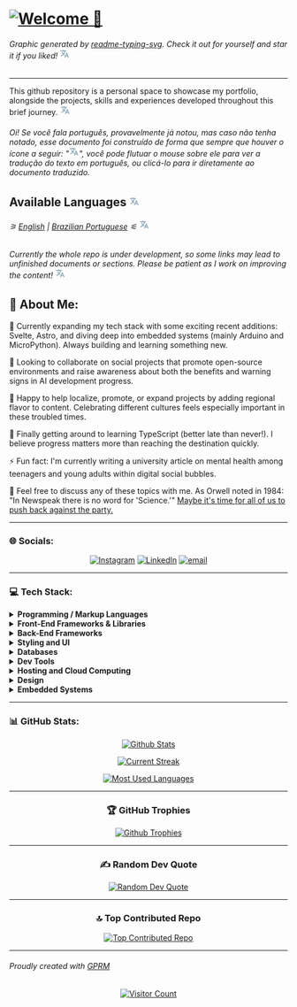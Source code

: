 # <a href="#" title="Bem-vindo 👋">![Welcome 👋](https://readme-typing-svg.demolab.com?font=Noto+Sans+Mono&weight=700&size=64&duration=1500&pause=5000&color=A41BF7&center=true&vCenter=true&random=true&width=850&height=170&lines=Welcome+%F0%9F%91%8B)</a>

###### Graphic generated by [readme-typing-svg](https://git.io/typing-svg 'Github Link'). Check it out for yourself and star it if you liked! [![Language Tooltip](./locales/Tooltip.svg)](./locales/Brazilian_Portuguese.md 'Gráfico gerado por readme-typing-svg (git.io/typing-svg). Confira você mesmo e apoie o autor, caso tenha gostado!')

---

This github repository is a personal space to showcase my portfolio, alongside the projects, skills and experiences developed throughout this brief journey. [![Language Tooltip](./locales/Tooltip.svg)](./locales/Brazilian_Portuguese.md 'Este repositório do github é um espaço pessoal para mostrar meu portfólio, juntamente com os projetos, habilidades e experiências desenvolvidas ao longo desta minha breve jornada.')

###### Oi! Se você fala português, provavelmente já notou, mas caso não tenha notado, esse documento foi construído de forma que sempre que houver o ícone a seguir: "[![Language Tooltip](./locales/Tooltip.svg)](./locales/Brazilian_Portuguese.md 'Oi! Sou um ícone de exemplo que geralmente contém a versão traduzida do texto escrito anteriormente, salvo essa única exceção 😅')", você pode flutuar o mouse sobre ele para ver a tradução do texto em português, ou clicá-lo para ir diretamente ao documento traduzido.

## Available Languages [![Language Tooltip](./locales/Tooltip.svg)](./locales/Brazilian_Portuguese.md 'Linguagens disponíveis')

###### ⚞ [English](./locales/English.md) | [Brazilian Portuguese](./locales/Brazilian_Portuguese.md) ⚟ [![Language Tooltip](./locales/Tooltip.svg)](./locales/Brazilian_Portuguese.md 'Inglês | Português Brasileiro')

###### Currently the whole repo is under development, so some links may lead to unfinished documents or sections. Please be patient as I work on improving the content! [![Language Tooltip](./locales/Tooltip.svg)](./locales/Brazilian_Portuguese.md 'Atualmente todo o repositório está em desenvolvimento, então alguns links podem levar a documentos ou seções não finalizadas. Por favor, seja paciente enquanto trabalho na melhoria do conteúdo!')

## 💫 About Me:

🔭 Currently expanding my tech stack with some exciting recent additions: Svelte, Astro, and diving deep into embedded systems (mainly Arduino and MicroPython). Always building and learning something new.

👯 Looking to collaborate on social projects that promote open-source environments and raise awareness about both the benefits and warning signs in AI development progress.

🤝 Happy to help localize, promote, or expand projects by adding regional flavor to content. Celebrating different cultures feels especially important in these troubled times.

🌱 Finally getting around to learning TypeScript (better late than never!). I believe progress matters more than reaching the destination quickly.

⚡ Fun fact: I'm currently writing a university article on mental health among teenagers and young adults within digital social bubbles.

💬 Feel free to discuss any of these topics with me. As Orwell noted in 1984: "In Newspeak there is no word for 'Science.'" [Maybe it's time for all of us to push back against the party.](https://marioamaggioni.wordpress.com/2015/03/06/science-and-the-principles-of-newspeak-by-george-orwell/#:~:text=branches%2E-,There,blasphemy)

---

### 🌐 Socials:

<div align="center" justify-content="center">

[![Instagram](https://img.shields.io/badge/Instagram-%23E4405F.svg?logo=Instagram&logoColor=white)](https://instagram.com/araujo.sem.acento) [![LinkedIn](https://img.shields.io/badge/LinkedIn-%230077B5.svg?logo=linkedin&logoColor=white)](https://linkedin.com/in/araujosemacento) [![email](https://img.shields.io/badge/Email-D14836?logo=gmail&logoColor=white)](mailto:araujosemacento@alu.ufc.br)

</div>

---

### 💻 Tech Stack:

<p align="center">
<details>

<summary id="langs"><b>Programming / Markup Languages</b></summary>

[![C](https://img.shields.io/badge/c-%2300599C.svg?style=flat&logo=c&logoColor=white)]()
[![CSS3](https://img.shields.io/badge/css3-%231572B6.svg?style=flat&logo=css3&logoColor=white)]()
[![HTML5](https://img.shields.io/badge/html5-%23E34F26.svg?style=flat&logo=html5&logoColor=white)]()
[![Java](https://img.shields.io/badge/java-%23ED8B00.svg?style=flat&logo=openjdk&logoColor=white)]()
[![JavaScript](https://img.shields.io/badge/javascript-%23323330.svg?style=flat&logo=javascript&logoColor=%23F7DF1E)]()
[![Kotlin](https://img.shields.io/badge/kotlin-%237F52FF.svg?style=flat&logo=kotlin&logoColor=white)]()
[![Markdown](https://img.shields.io/badge/markdown-%23000000.svg?style=flat&logo=markdown&logoColor=white)]()
[![Python](https://img.shields.io/badge/python-3670A0?style=flat&logo=python&logoColor=ffdd54)]()
[![TypeScript](https://img.shields.io/badge/typescript-%23007ACC.svg?style=flat&logo=typescript&logoColor=white)]()
</details>

<details>
<summary id="front-end"><b>Front-End Frameworks & Libraries</b></summary>

[![Alpine.js](https://img.shields.io/badge/alpinejs-white.svg?style=flat&logo=alpinedotjs&logoColor=%238BC0D0)]()
[![Angular](https://img.shields.io/badge/angular-%23DD0031.svg?style=flat&logo=angular&logoColor=white)]()
[![Astro](https://img.shields.io/badge/astro-%232C2052.svg?style=flat&logo=astro&logoColor=white)]()
[![jQuery](https://img.shields.io/badge/jquery-%230769AD.svg?style=flat&logo=jquery&logoColor=white)]()
[![Next JS](https://img.shields.io/badge/Next-black?style=flat&logo=next.js&logoColor=white)]()
[![P5js](https://img.shields.io/badge/p5.js-ED225D?style=flat&logo=p5.js&logoColor=FFFFFF)]()
[![React](https://img.shields.io/badge/react-%2320232a.svg?style=flat&logo=react&logoColor=%2361DAFB)]()
[![Svelte](https://img.shields.io/badge/svelte-%23f1413d.svg?style=flat&logo=svelte&logoColor=white)]()
[![SvelteKit](https://img.shields.io/badge/sveltekit-%23ff3e00.svg?style=flat&logo=svelte&logoColor=white)]()
</details>

<details>
<summary id="back-end"><b>Back-End Frameworks</b></summary>

[![Django](https://img.shields.io/badge/django-%23092E20.svg?style=flat&logo=django&logoColor=white)]()
[![FastAPI](https://img.shields.io/badge/FastAPI-005571?style=flat&logo=fastapi)]()
[![Flask](https://img.shields.io/badge/flask-%23000.svg?style=flat&logo=flask&logoColor=white)]()
[![NodeJS](https://img.shields.io/badge/node.js-6DA55F?style=flat&logo=node.js&logoColor=white)]()
[![Spring Boot](https://img.shields.io/badge/spring%20boot-%236DB33F.svg?style=flat&logo=spring-boot&logoColor=white)]()
</details>

<details>
<summary id="ui"><b>Styling and UI</b></summary>

[![Bootstrap](https://img.shields.io/badge/bootstrap-%238511FA.svg?style=flat&logo=bootstrap&logoColor=white)]()
[![Bulma](https://img.shields.io/badge/bulma-00D0B1?style=flat&logo=bulma&logoColor=white)]()
[![Less](https://img.shields.io/badge/less-2B4C80?style=flat&logo=less&logoColor=white)]()
[![MUI](https://img.shields.io/badge/MUI-%230081CB.svg?style=flat&logo=mui&logoColor=white)]()
[![Radix UI](https://img.shields.io/badge/radix%20ui-161618.svg?style=flat&logo=radix-ui&logoColor=white)]()
[![SASS](https://img.shields.io/badge/SASS-hotpink.svg?style=flat&logo=SASS&logoColor=white)]()
[![SCSS](https://img.shields.io/badge/SCSS-hotpink.svg?style=flat&logo=SASS&logoColor=white)]()
[![Styled Components](https://img.shields.io/badge/styled--components-DB7093?style=flat&logo=styled-components&logoColor=white)]()
[![TailwindCSS](https://img.shields.io/badge/tailwindcss-%2338B2AC.svg?style=flat&logo=tailwind-css&logoColor=white)]()
</details>

<details>
<summary id="database"><b>Databases</b></summary>

[![Firebase](https://img.shields.io/badge/firebase-%23039BE5.svg?style=flat&logo=firebase)]()
[![MongoDB](https://img.shields.io/badge/MongoDB-%234ea94b.svg?style=flat&logo=mongodb&logoColor=white)]()
[![MySQL](https://img.shields.io/badge/mysql-4479A1.svg?style=flat&logo=mysql&logoColor=white)]()
[![Postgres](https://img.shields.io/badge/postgres-%23316192.svg?style=flat&logo=postgresql&logoColor=white)]()
</details>

<details>
<summary id="dev-tools"><b>Dev Tools</b></summary>

[![Bun](https://img.shields.io/badge/Bun-%23000000.svg?style=flat&logo=bun&logoColor=white)]()
[![Docker](https://img.shields.io/badge/docker-%230db7ed.svg?style=flat&logo=docker&logoColor=white)]()
[![ESLint](https://img.shields.io/badge/ESLint-4B3263?style=flat&logo=eslint&logoColor=white)]()
[![Git](https://img.shields.io/badge/git-%23F05033.svg?style=flat&logo=git&logoColor=white)]()
[![GitHub](https://img.shields.io/badge/github-%23121011.svg?style=flat&logo=github&logoColor=white)]()
[![GitHub Actions](https://img.shields.io/badge/github%20actions-%232671E5.svg?style=flat&logo=githubactions&logoColor=white)]()
[![Gradle](https://img.shields.io/badge/Gradle-02303A.svg?style=flat&logo=Gradle&logoColor=white)]()
[![NPM](https://img.shields.io/badge/NPM-%23CB3837.svg?style=flat&logo=npm&logoColor=white)]()
[![PNPM](https://img.shields.io/badge/pnpm-%234a4a4a.svg?style=flat&logo=pnpm&logoColor=f69220)]()
[![Postman](https://img.shields.io/badge/Postman-FF6C37?style=flat&logo=postman&logoColor=white)]()
[![Prettier](https://img.shields.io/badge/prettier-%23F7B93E.svg?style=flat&logo=prettier&logoColor=black)]()
[![Vite](https://img.shields.io/badge/vite-%23646CFF.svg?style=flat&logo=vite&logoColor=white)]()
[![Yarn](https://img.shields.io/badge/yarn-%232C8EBB.svg?style=flat&logo=yarn&logoColor=white)]()
</details>

<details>
<summary id="cloud-hosting"><b>Hosting and Cloud Computing</b></summary>

[![AWS](https://img.shields.io/badge/AWS-%23FF9900.svg?style=flat&logo=amazon-aws&logoColor=white)]()
[![Firebase](https://img.shields.io/badge/firebase-%23039BE5.svg?style=flat&logo=firebase)]()
[![Oracle](https://img.shields.io/badge/Oracle-F80000?style=flat&logo=oracle&logoColor=white)]()
[![Vercel](https://img.shields.io/badge/vercel-%23000000.svg?style=flat&logo=vercel&logoColor=white)]()
</details>

<details>
<summary id="design"><b>Design</b></summary>

[![Adobe Illustrator](https://img.shields.io/badge/adobe%20illustrator-%23FF9A00.svg?style=flat&logo=adobe%20illustrator&logoColor=white)]()
[![Adobe Photoshop](https://img.shields.io/badge/adobe%20photoshop-%2331A8FF.svg?style=flat&logo=adobe%20photoshop&logoColor=white)]()
[![Figma](https://img.shields.io/badge/figma-%23F24E1E.svg?style=flat&logo=figma&logoColor=white)]()
</details>

<details>
<summary id="embedded-systems"><b>Embedded Systems</b></summary>

[![Arduino](https://img.shields.io/badge/-Arduino-00979D?style=flat&logo=Arduino&logoColor=white)]()
[![MicroPython](https://img.shields.io/badge/micropython-2C3A3A?style=flat&logo=micropython&logoColor=white)]()
[![Raspberry Pi](https://img.shields.io/badge/-Raspberry_Pi-C51A4A?style=flat&logo=Raspberry-Pi)]()
</details>

</p>

---

### 📊 GitHub Stats:

<div align="center" justify-content="center">

[![Github Stats](https://github-readme-stats.vercel.app/api?username=araujosemacento&theme=radical&hide_border=false&include_all_commits=false&count_private=true)]()

[![Current Streak](https://nirzak-streak-stats.vercel.app/?user=araujosemacento&theme=radical&hide_border=false)]()

[![Most Used Languages](https://github-readme-stats.vercel.app/api/top-langs/?username=araujosemacento&theme=radical&hide_border=false&include_all_commits=true&count_private=true&layout=compact)]()

</div>

---

<div align="center" justify-content="center">

### 🏆 GitHub Trophies

[![Github Trophies](https://github-profile-trophy.vercel.app/?username=araujosemacento&row=2&column=4&theme=radical)]()

</div>

---

<div align="center" justify-content="center">

### ✍️ Random Dev Quote

[![Random Dev Quote](https://quotes-github-readme.vercel.app/api?type=vertical&theme=radical)]()

</div>

---

<div align="center" justify-content="center">

### 🔝 Top Contributed Repo

[![Top Contributed Repo](https://github-contributor-stats.vercel.app/api?username=araujosemacento&limit=5&theme=radical&combine_all_yearly_contributions=true)]()

</div>

---

###### Proudly created with [GPRM]( https://gprm.itsvg.in )

<div align="center" justify-content="center">

[![Visitor Count](https://komarev.com/ghpvc/?username=araujosemacento&color=blueviolet&style=for-the-label&label=Passers-by)]()

</div>
